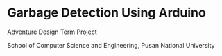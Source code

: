 # Garbage Detection Using Arduino

Adventure Design Term Project

School of Computer Science and Engineering, Pusan National University
